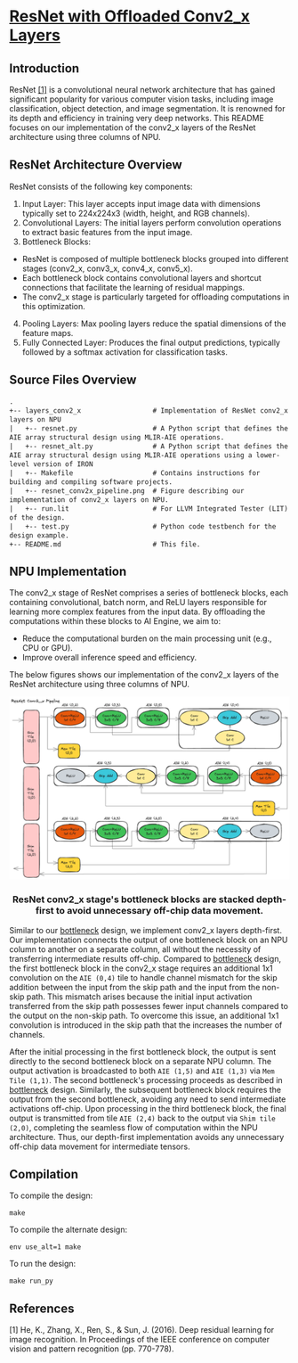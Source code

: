 <!---//===- README.md --------------------------*- Markdown -*-===//
//
// This file is licensed under the Apache License v2.0 with LLVM Exceptions.
// See https://llvm.org/LICENSE.txt for license information.
// SPDX-License-Identifier: Apache-2.0 WITH LLVM-exception
//
// Copyright (C) 2024, Advanced Micro Devices, Inc.
// 
//===----------------------------------------------------------------------===//-->

# <ins>ResNet with Offloaded Conv2_x Layers</ins>

## Introduction
ResNet [[1]](#1) is a convolutional neural network architecture that has gained significant popularity for various computer vision tasks, including image classification, object detection, and image segmentation. It is renowned for its depth and efficiency in training very deep networks. This README focuses on our implementation of the conv2_x layers of the ResNet architecture using three columns of NPU. 

## ResNet Architecture Overview
ResNet consists of the following key components:

1. Input Layer: This layer accepts input image data with dimensions typically set to 224x224x3 (width, height, and RGB channels).
2. Convolutional Layers: The initial layers perform convolution operations to extract basic features from the input image.
3. Bottleneck Blocks:
 * ResNet is composed of multiple bottleneck blocks grouped into different stages (conv2_x, conv3_x, conv4_x, conv5_x).
 * Each bottleneck block contains convolutional layers and shortcut connections that facilitate the learning of residual mappings.
 * The conv2_x stage is particularly targeted for offloading computations in this optimization.
4. Pooling Layers: Max pooling layers reduce the spatial dimensions of the feature maps.
5. Fully Connected Layer: Produces the final output predictions, typically followed by a softmax activation for classification tasks.

## Source Files Overview

```
.
+-- layers_conv2_x                  # Implementation of ResNet conv2_x layers on NPU
|   +-- resnet.py                   # A Python script that defines the AIE array structural design using MLIR-AIE operations.
|   +-- resnet_alt.py               # A Python script that defines the AIE array structural design using MLIR-AIE operations using a lower-level version of IRON
|   +-- Makefile                    # Contains instructions for building and compiling software projects.
|   +-- resnet_conv2x_pipeline.png  # Figure describing our implementation of conv2_x layers on NPU.
|   +-- run.lit                     # For LLVM Integrated Tester (LIT) of the design.
|   +-- test.py                     # Python code testbench for the design example.
+-- README.md                       # This file.

```

## NPU Implementation
The conv2_x stage of ResNet comprises a series of bottleneck blocks, each containing convolutional, batch norm, and ReLU layers responsible for learning more complex features from the input data. By offloading the computations within these blocks to AI Engine, we aim to:

* Reduce the computational burden on the main processing unit (e.g., CPU or GPU).
* Improve overall inference speed and efficiency.

The below figures shows our implementation of the conv2_x layers of the ResNet architecture using three columns of NPU.
<p align="center">
 <picture>
 <source media="(prefers-color-scheme: light)" srcset="./layers_conv2_x/resnet_conv2x_pipeline.png">
 <img alt="block" src="./layers_conv2_x/resnet_conv2x_pipeline.png">
</picture>
 <h3 align="center">ResNet conv2_x stage's bottleneck blocks are stacked depth-first to avoid unnecessary off-chip data movement.
 </h3>
</p>

Similar to our [bottleneck](../../bottleneck) design, we implement conv2_x layers depth-first. Our implementation connects the output of one bottleneck block on an NPU column to another on a separate column, all without the necessity of transferring intermediate results off-chip. Compared to [bottleneck](../../bottleneck) design, the first bottleneck block in the conv2_x stage requires an additional 1x1 convolution on the `AIE (0,4)` tile to handle channel mismatch for the skip addition between the input from the skip path and the input from the non-skip path. This mismatch arises because the initial input activation transferred from the skip path possesses fewer input channels compared to the output on the non-skip path. To overcome this issue, an additional 1x1 convolution is introduced in the skip path that the increases the number of channels.

After the initial processing in the first bottleneck block, the output is sent directly to the second bottleneck block on a separate NPU column. The output activation is broadcasted to both `AIE (1,5)` and `AIE (1,3)` via `Mem Tile (1,1)`. The second bottleneck's processing proceeds as described in [bottleneck](../../bottleneck) design. Similarly, the subsequent bottleneck block requires the output from the second bottleneck, avoiding any need to send intermediate activations off-chip. Upon processing in the third bottleneck block, the final output is transmitted from tile `AIE (2,4)` back to the output via `Shim tile (2,0)`, completing the seamless flow of computation within the NPU architecture. Thus, our depth-first implementation avoids any unnecessary off-chip data movement for intermediate tensors.




## Compilation
To compile the design:
```shell
make
```

To compile the alternate design:
```shell
env use_alt=1 make
```

To run the design:
```shell
make run_py
```

## References
<a id="1">[1]</a> 
He, K., Zhang, X., Ren, S., & Sun, J. (2016). Deep residual learning for image recognition. In Proceedings of the IEEE conference on computer vision and pattern recognition (pp. 770-778).

